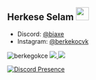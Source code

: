 ## Herkese Selam <img src="https://cdn.discordapp.com/emojis/821902374531760129.gif?v=1" width="30px">


- Discord: [@biaxe](https://discord.com/users/347092047791915019)
- Instagram: [@berkekocvk](https://instagram.com/berkekocvk)

<img src="https://komarev.com/ghpvc/?username=berkegokce&label=Ziyaretçi%20Sayısı&color=3bb94e" alt="berkegokce" />


<a href="https://github.com/berkegokce">
  <img src="https://github-readme-stats.vercel.app/api?username=berkegokce&count_private=true&hide_border=true&show_icons=true&include_all_commits=true&bg_color=0d1117&title_color=df761c&text_color=FFFFFF&icon_color=df761c">
<img src="https://github-readme-stats.vercel.app/api/top-langs/?username=berkegokce&layout=compact&theme=nord&hide_border=true&bg_color=0d1117&border_radius=6&title_color=df761c">
</a>

[![Discord Presence](https://lanyard-profile-readme.vercel.app/api/638371960249909249?theme=light&bg=ffc8ec&animated=false&hideDiscrim=false&borderRadius=30px)](https://discord.com/users/638371960249909249)

